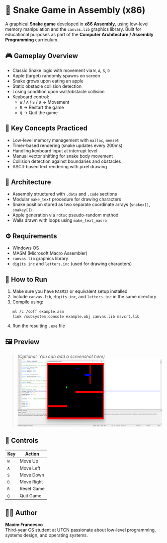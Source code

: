 # 🐍 Snake Game in Assembly (x86)

A graphical **Snake game** developed in **x86 Assembly**, using low-level memory manipulation and the `canvas.lib` graphics library. Built for educational purposes as part of the **Computer Architecture / Assembly Programming** curriculum.

## 🎮 Gameplay Overview

- Classic Snake logic with movement via `W`, `A`, `S`, `D`
- Apple (target) randomly spawns on screen
- Snake grows upon eating an apple
- Static obstacle collision detection
- Losing condition upon wall/obstacle collision
- Keyboard control:
  - `W` / `A` / `S` / `D` → Movement
  - `R` → Restart the game
  - `Q` → Quit the game

## 🧠 Key Concepts Practiced

- Low-level memory management with `malloc`, `memset`
- Timer-based rendering (snake updates every 200ms)
- Handling keyboard input at interrupt level
- Manual vector shifting for snake body movement
- Collision detection against boundaries and obstacles
- ASCII-based text rendering with pixel drawing

## 🧱 Architecture

- Assembly structured with `.data` and `.code` sections
- Modular `make_text` procedure for drawing characters
- Snake position stored as two separate coordinate arrays (`snakex[]`, `snakey[]`)
- Apple generation via `rdtsc` pseudo-random method
- Walls drawn with loops using `make_text_macro`

## ⚙️ Requirements

- Windows OS
- MASM (Microsoft Macro Assembler)
- `canvas.lib` graphics library
- `digits.inc` and `letters.inc` (used for drawing characters)

## 🚀 How to Run

1. Make sure you have `MASM32` or equivalent setup installed
2. Include `canvas.lib`, `digits.inc`, and `letters.inc` in the same directory
3. Compile using:
   ```
   ml /c /coff example.asm
   link /subsystem:console example.obj canvas.lib msvcrt.lib
   ```
4. Run the resulting `.exe` file

## 🖼️ Preview

> *(Optional: You can add a screenshot here)*  
> ![Snake game screenshot](assembly_snake.png)

## 📌 Controls

| Key | Action            |
|-----|-------------------|
| `W` | Move Up           |
| `A` | Move Left         |
| `S` | Move Down         |
| `D` | Move Right        |
| `R` | Reset Game        |
| `Q` | Quit Game         |

## 👨‍💻 Author

**Maxim Francesco**  
Third-year CS student at UTCN passionate about low-level programming, systems design, and operating systems.
